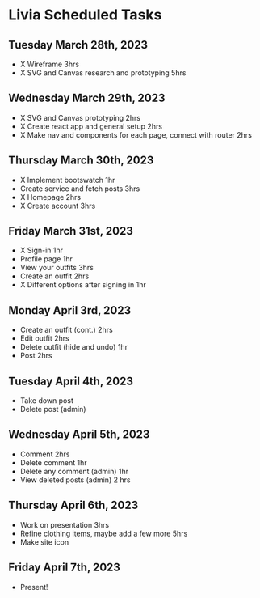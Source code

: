 # Livia Scheduled Tasks

## Tuesday March 28th, 2023
- X Wireframe 3hrs
- X SVG and Canvas research and prototyping 5hrs

## Wednesday March 29th, 2023
- X SVG and Canvas prototyping 2hrs
- X Create react app and general setup 2hrs
- X Make nav and components for each page, connect with router 2hrs

## Thursday March 30th, 2023
- X Implement bootswatch 1hr
- Create service and fetch posts 3hrs
- X Homepage 2hrs
- X Create account 3hrs

## Friday March 31st, 2023
- X Sign-in 1hr
- Profile page 1hr
- View your outfits 3hrs
- Create an outfit 2hrs
- X Different options after signing in 1hr


## Monday April 3rd, 2023
- Create an outfit (cont.) 2hrs
- Edit outfit 2hrs
- Delete outfit (hide and undo) 1hr
- Post 2hrs

## Tuesday April 4th, 2023
- Take down post
- Delete post (admin)

## Wednesday April 5th, 2023
- Comment 2hrs
- Delete comment 1hr
- Delete any comment (admin) 1hr
- View deleted posts (admin) 2 hrs

## Thursday April 6th, 2023
- Work on presentation 3hrs
- Refine clothing items, maybe add a few more 5hrs
- Make site icon

## Friday April 7th, 2023
- Present!